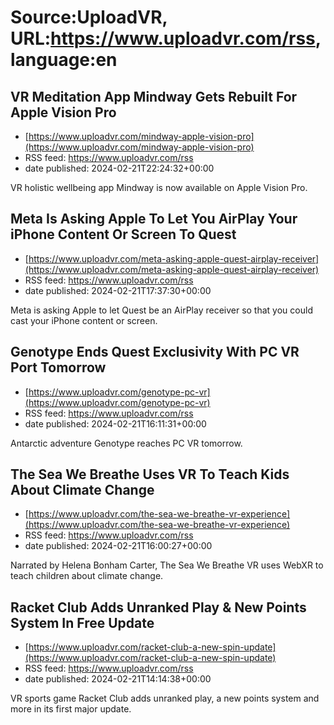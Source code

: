# Source:UploadVR, URL:https://www.uploadvr.com/rss, language:en

## VR Meditation App Mindway Gets Rebuilt For Apple Vision Pro
 - [https://www.uploadvr.com/mindway-apple-vision-pro](https://www.uploadvr.com/mindway-apple-vision-pro)
 - RSS feed: https://www.uploadvr.com/rss
 - date published: 2024-02-21T22:24:32+00:00

VR holistic wellbeing app Mindway is now available on Apple Vision Pro.

## Meta Is Asking Apple To Let You AirPlay Your iPhone Content Or Screen To Quest
 - [https://www.uploadvr.com/meta-asking-apple-quest-airplay-receiver](https://www.uploadvr.com/meta-asking-apple-quest-airplay-receiver)
 - RSS feed: https://www.uploadvr.com/rss
 - date published: 2024-02-21T17:37:30+00:00

Meta is asking Apple to let Quest be an AirPlay receiver so that you could cast your iPhone content or screen.

## Genotype Ends Quest Exclusivity With PC VR Port Tomorrow
 - [https://www.uploadvr.com/genotype-pc-vr](https://www.uploadvr.com/genotype-pc-vr)
 - RSS feed: https://www.uploadvr.com/rss
 - date published: 2024-02-21T16:11:31+00:00

Antarctic adventure Genotype reaches PC VR tomorrow.

## The Sea We Breathe Uses VR To Teach Kids About Climate Change
 - [https://www.uploadvr.com/the-sea-we-breathe-vr-experience](https://www.uploadvr.com/the-sea-we-breathe-vr-experience)
 - RSS feed: https://www.uploadvr.com/rss
 - date published: 2024-02-21T16:00:27+00:00

Narrated by Helena Bonham Carter, The Sea We Breathe VR uses WebXR to teach children about climate change.

## Racket Club Adds Unranked Play &amp; New Points System In Free Update
 - [https://www.uploadvr.com/racket-club-a-new-spin-update](https://www.uploadvr.com/racket-club-a-new-spin-update)
 - RSS feed: https://www.uploadvr.com/rss
 - date published: 2024-02-21T14:14:38+00:00

VR sports game Racket Club adds unranked play, a new points system and more in its first major update.

